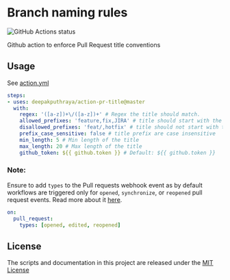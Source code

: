 # Branch naming rules
<img alt="GitHub Actions status" src="https://github.com/deepakputhraya/action-pr-title/workflows/main/badge.svg">

Github action to enforce Pull Request title conventions

## Usage

See [action.yml](./action.yml)

```yaml
steps:
- uses: deepakputhraya/action-pr-title@master
  with:
    regex: '([a-z])+\/([a-z])+' # Regex the title should match.
    allowed_prefixes: 'feature,fix,JIRA' # title should start with the given prefix
    disallowed_prefixes: 'feat/,hotfix' # title should not start with the given prefix
    prefix_case_sensitive: false # title prefix are case insensitive
    min_length: 5 # Min length of the title
    max_length: 20 # Max length of the title
    github_token: ${{ github.token }} # Default: ${{ github.token }}
```

### Note:
Ensure to add `types` to the Pull requests webhook event as by default workflows are triggered only 
for `opened`, `synchronize`, or `reopened` pull request events. Read more about 
it [here](https://docs.github.com/en/free-pro-team@latest/actions/reference/events-that-trigger-workflows#pull_request). 
```yaml
on:
  pull_request:
    types: [opened, edited, reopened]
```

## License
The scripts and documentation in this project are released under the [MIT License](./LICENSE)
